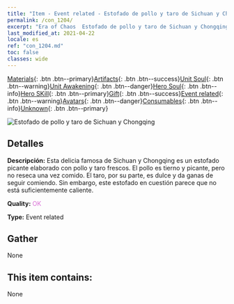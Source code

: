 ```yaml
---
title: "Item - Event related - Estofado de pollo y taro de Sichuan y Chongqing"
permalink: /con_1204/
excerpt: "Era of Chaos  Estofado de pollo y taro de Sichuan y Chongqing"
last_modified_at: 2021-04-22
locale: es
ref: "con_1204.md"
toc: false
classes: wide
---
```

 [Materials](/ItemsES/){: .btn .btn--primary}[Artifacts](/ItemsES/Artifacts/){: .btn .btn--success}[Unit Soul](/ItemsES/UnitSoul/){: .btn .btn--warning}[Unit Awakening](/ItemsES/UnitAwakening/){: .btn .btn--danger}[Hero Soul](/ItemsES/HeroSoul/){: .btn .btn--info}[Hero SKill](/ItemsES/HeroSkill/){: .btn .btn--primary}[Gift](/ItemsES/Gift/){: .btn .btn--success}[Event related](/ItemsES/Events/){: .btn .btn--warning}[Avatars](/ItemsES/Avatars/){: .btn .btn--danger}[Consumables](/ItemsES/Consumables/){: .btn .btn--info}[Unknown](/ItemsES/Unknown/){: .btn .btn--primary}

 ![Estofado de pollo y taro de Sichuan y Chongqing](/images/t/i_81521221.png)

## Detalles
 **Descripción:** Esta delicia famosa de Sichuan y Chongqing es un estofado picante elaborado con pollo y taro frescos. El pollo es tierno y picante, pero no reseca una vez comido. El taro, por su parte, es dulce y da ganas de seguir comiendo. Sin embargo, este estofado en cuestión parece que no está suficientemente caliente.

 **Quality:** <span style="color: #DA70D6">OK</span>

 **Type:** Event related

## Gather

  None

## This item contains:

  None

